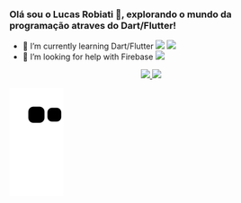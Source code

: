 ### Olá sou o Lucas Robiati 👋, explorando o mundo da programação atraves do Dart/Flutter!


- 🌱 I’m currently learning Dart/Flutter <img height="20" src="https://cdn.jsdelivr.net/gh/devicons/devicon/icons/dart/dart-original.svg" /> <img height="20" src="https://cdn.jsdelivr.net/gh/devicons/devicon/icons/flutter/flutter-original.svg" />
- 🤔 I’m looking for help with Firebase <img height="20" src="https://cdn.jsdelivr.net/gh/devicons/devicon/icons/firebase/firebase-plain.svg" />


<div align="center">
  <a href="https://github.com/Casiati">
  <img width="42%" src="https://github-readme-stats.vercel.app/api?username=Casiati&show_icons=true&theme=dark&include_all_commits=true&count_private=true"/>
  <img width="50%" src="https://github-readme-stats.vercel.app/api/top-langs/?username=Casiati&layout=compact&langs_count=3&theme=dark&count_private=true"/>
</div>

 ![Snake animation](https://github.com/Casiati/Casiati/blob/output/github-contribution-grid-snake.svg)
